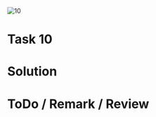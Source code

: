 ![10](https://github.com/makhnanov/telegram-bot-support-platform/blob/main/lessons/10/img.png)

# Task 10

# Solution

# ToDo / Remark / Review
